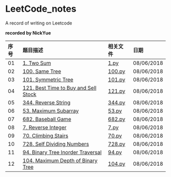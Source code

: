 # LeetCode_notes
A record of writing on Leetcode

**recorded by NickYue**

|序号|题目描述|相关文件|日期|
|:---|:---|:---|:---|
|01|[1. Two Sum](https://leetcode-cn.com/problems/two-sum/description/)|[1.py](https://github.com/BigbyNick/LeetCode_notes/blob/master/1.py)|08/06/2018|
|02|[100. Same Tree](https://leetcode-cn.com/problems/same-tree/description/)|[100.py](https://github.com/BigbyNick/LeetCode_notes/blob/master/100.py)|08/06/2018|
|03|[101. Symmetric Tree](https://leetcode-cn.com/problems/symmetric-tree/description/)|[101.py](https://github.com/BigbyNick/LeetCode_notes/blob/master/101.py)|08/06/2018|
|04|[121. Best Time to Buy and Sell Stock](https://leetcode-cn.com/problems/best-time-to-buy-and-sell-stock/description/)|[121.py](https://github.com/BigbyNick/LeetCode_notes/blob/master/121.py)|08/06/2018|
|05|[344. Reverse String](https://leetcode-cn.com/problems/reverse-string/description/)|[344.py](https://github.com/BigbyNick/LeetCode_notes/blob/master/344.py)|08/06/2018|
|06|[53. Maximum Subarray](https://leetcode-cn.com/problems/maximum-subarray/description/)|[53.py](https://github.com/BigbyNick/LeetCode_notes/blob/master/53.py)|08/06/2018|
|07|[682. Baseball Game](https://leetcode-cn.com/problems/baseball-game/description/)|[682.py](https://github.com/BigbyNick/LeetCode_notes/blob/master/682.py)|08/06/2018|
|08|[7. Reverse Integer](https://leetcode-cn.com/problems/reverse-integer/description/)|[7.py](https://github.com/BigbyNick/LeetCode_notes/blob/master/7.py)|08/06/2018|
|09|[70. Climbing Stairs](https://leetcode-cn.com/problems/climbing-stairs/description/)|[70.py](https://github.com/BigbyNick/LeetCode_notes/blob/master/70.py)|08/06/2018|
|10|[728. Self Dividing Numbers](https://leetcode-cn.com/problems/self-dividing-numbers/description/)|[728.py](https://github.com/BigbyNick/LeetCode_notes/blob/master/728.py)|08/06/2018|
|11|[94. Binary Tree Inorder Traversal](https://leetcode-cn.com/problems/binary-tree-inorder-traversal/description/)|[94.py](https://github.com/BigbyNick/LeetCode_notes/blob/master/94.py)|08/06/2018|
|12|[104. Maximum Depth of Binary Tree](https://leetcode-cn.com/problems/maximum-depth-of-binary-tree/description/)|[104.py](https://github.com/BigbyNick/LeetCode_notes/blob/master/104.py)|08/06/2018|
